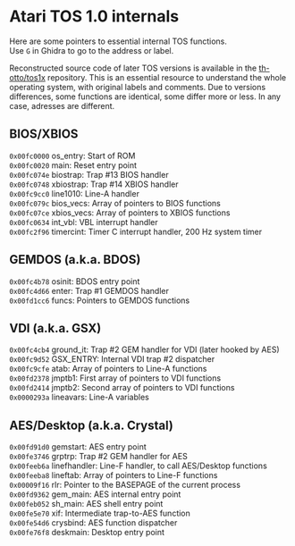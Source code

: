 # Atari TOS 1.0 internals

Here are some pointers to essential internal TOS functions.\
Use `G` in Ghidra to go to the address or label.

Reconstructed source code of later TOS versions is available in the [th-otto/tos1x](https://github.com/th-otto/tos1x) repository. This is an essential resource to understand the whole operating system, with original labels and comments. Due to versions differences, some functions are identical, some differ more or less. In any case, adresses are different.

## BIOS/XBIOS

`0x00fc0000` os_entry: Start of ROM\
`0x00fc0020` main: Reset entry point\
`0x00fc074e` biostrap: Trap #13 BIOS handler\
`0x00fc0748` xbiostrap: Trap #14 XBIOS handler\
`0x00fc9cc0` line1010: Line-A handler\
`0x00fc079c` bios_vecs: Array of pointers to BIOS functions\
`0x00fc07ce` xbios_vecs: Array of pointers to XBIOS functions\
`0x00fc0634` int_vbl: VBL interrupt handler\
`0x00fc2f96` timercint: Timer C interrupt handler, 200 Hz system timer

## GEMDOS (a.k.a. BDOS)
`0x00fc4b78` osinit: BDOS entry point\
`0x00fc4d66` enter: Trap #1 GEMDOS handler\
`0x00fd1cc6` funcs: Pointers to GEMDOS functions

## VDI (a.k.a. GSX)
`0x00fc4cb4` ground_it: Trap #2 GEM handler for VDI (later hooked by AES)\
`0x00fc9d52` GSX_ENTRY: Internal VDI trap #2 dispatcher\
`0x00fc9cfe` atab: Array of pointers to Line-A functions\
`0x00fd2378` jmptb1: First array of pointers to VDI functions\
`0x00fd2414` jmptb2: Second array of pointers to VDI functions\
`0x0000293a` lineavars: Line-A variables

## AES/Desktop (a.k.a. Crystal)
`0x00fd91d0` gemstart: AES entry point\
`0x00fe3746` grptrp: Trap #2 GEM handler for AES\
`0x00feeb6a` linefhandler: Line-F handler, to call AES/Desktop functions\
`0x00feeba8` lineftab: Array of pointers to Line-F functions\
`0x00009f16` rlr: Pointer to the BASEPAGE of the current process\
`0x00fd9362` gem_main: AES internal entry point\
`0x00feb052` sh_main: AES shell entry point\
`0x00fe5e70` xif: Intermediate trap-to-AES function\
`0x00fe54d6` crysbind: AES function dispatcher\
`0x00fe76f8` deskmain: Desktop entry point


